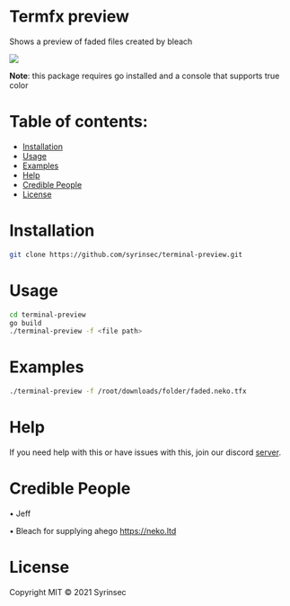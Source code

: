 #  Termfx preview
Shows a preview of faded files created by bleach

![](https://i.imgur.com/a/drBP6SV.png)

**Note**: this package requires go installed and a console that supports true color

# Table of contents:
- [Installation](#installation)
- [Usage](#usage)
- [Examples](#examples)
- [Help](#help)
- [Credible People](#credible-people)
- [License](#license)

# Installation
```bash
git clone https://github.com/syrinsec/terminal-preview.git
```

# Usage
```bash
cd terminal-preview
go build
./terminal-preview -f <file path>
```
# Examples
```bash
./terminal-preview -f /root/downloads/folder/faded.neko.tfx
```

# Help
If you need help with this or have issues with this, join our discord [server](https://discord.gg/r7QMxbrpMy).

# Credible People
• Jeff

• Bleach for supplying ahego https://neko.ltd

# License
Copyright MIT © 2021 Syrinsec
